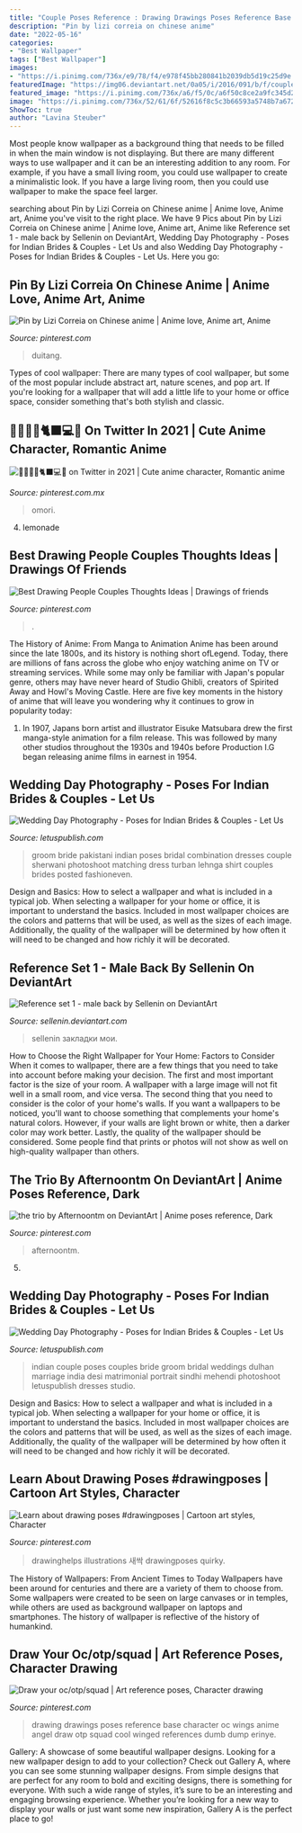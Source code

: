 ```yaml
---
title: "Couple Poses Reference : Drawing Drawings Poses Reference Base Character Oc Wings Anime Angel Draw Otp Squad Cool Winged References Dumb Dump Erinye"
description: "Pin by lizi correia on chinese anime"
date: "2022-05-16"
categories:
- "Best Wallpaper"
tags: ["Best Wallpaper"]
images:
- "https://i.pinimg.com/736x/e9/78/f4/e978f45bb280841b2039db5d19c25d9e.jpg"
featuredImage: "https://img06.deviantart.net/0a05/i/2016/091/b/f/couples_reference_poses_by_sellenin-d9xa189.jpg"
featured_image: "https://i.pinimg.com/736x/a6/f5/0c/a6f50c8ce2a9fc345d2111d6a438d952.jpg"
image: "https://i.pinimg.com/736x/52/61/6f/52616f8c5c3b66593a5748b7a67232b0.jpg"
ShowToc: true
author: "Lavina Steuber"
---
```



Most people know wallpaper as a background thing that needs to be filled in when the main window is not displaying. But there are many different ways to use wallpaper and it can be an interesting addition to any room. For example, if you have a small living room, you could use wallpaper to create a minimalistic look. If you have a large living room, then you could use wallpaper to make the space feel larger.

	

		
searching about Pin by Lizi Correia on Chinese anime | Anime love, Anime art, Anime you've visit to the right place. We have 9 Pics about Pin by Lizi Correia on Chinese anime | Anime love, Anime art, Anime like Reference set 1 - male back by Sellenin on DeviantArt, Wedding Day Photography - Poses for Indian Brides &amp; Couples - Let Us and also Wedding Day Photography - Poses for Indian Brides &amp; Couples - Let Us. Here you go:
		
    
## Pin By Lizi Correia On Chinese Anime | Anime Love, Anime Art, Anime

<img loading=lazy src="https://i.pinimg.com/originals/46/f6/87/46f6879a765691063c592efd1feeea39.jpg" onerror="this.onerror=null;this.src='https://tse2.mm.bing.net/th?id=OIP.tWoLoM4uFUTiD4mdjx4dEAHaNJ&amp;pid=15.1';" alt="Pin by Lizi Correia on Chinese anime | Anime love, Anime art, Anime">

_Source: pinterest.com_

>duitang. 

	

Types of cool wallpaper:
There are many types of cool wallpaper, but some of the most popular include abstract art, nature scenes, and pop art. If you're looking for a wallpaper that will add a little life to your home or office space, consider something that's both stylish and classic.

    
## 🖤🔪📓💡🐈‍⬛💻🤍 On Twitter In 2021 | Cute Anime Character, Romantic Anime

<img loading=lazy src="https://i.pinimg.com/736x/e9/78/f4/e978f45bb280841b2039db5d19c25d9e.jpg" onerror="this.onerror=null;this.src='https://tse4.mm.bing.net/th?id=OIP.z2PJHsIJpFAjXrKj5sCKpAHaKv&amp;pid=15.1';" alt="🖤🔪📓💡🐈‍⬛💻🤍 on Twitter in 2021 | Cute anime character, Romantic anime">

_Source: pinterest.com.mx_

>omori. 

	

4. lemonade 

    
## Best Drawing People Couples Thoughts Ideas | Drawings Of Friends

<img loading=lazy src="https://i.pinimg.com/736x/52/61/6f/52616f8c5c3b66593a5748b7a67232b0.jpg" onerror="this.onerror=null;this.src='https://tse3.mm.bing.net/th?id=OIP.7e-8zRz_pCLxazkknjn2mwAAAA&amp;pid=15.1';" alt="Best Drawing People Couples Thoughts Ideas | Drawings of friends">

_Source: pinterest.com_

>. 

	

The History of Anime: From Manga to Animation
Anime has been around since the late 1800s, and its history is nothing short ofLegend. Today, there are millions of fans across the globe who enjoy watching anime on TV or streaming services. While some may only be familiar with Japan's popular genre, others may have never heard of Studio Ghibli, creators of Spirited Away and Howl's Moving Castle. Here are five key moments in the history of anime that will leave you wondering why it continues to grow in popularity today:
1) In 1907, Japans born artist and illustrator Eisuke Matsubara drew the first manga-style animation for a film release. This was followed by many other studios throughout the 1930s and 1940s before Production I.G began releasing anime films in earnest in 1954.

    
## Wedding Day Photography - Poses For Indian Brides &amp; Couples - Let Us

<img loading=lazy src="https://www.letuspublish.com/wp-content/uploads/2015/11/189564_170667916315631_129853993730357_356188_2396227_n-e1446997858468.jpg" onerror="this.onerror=null;this.src='https://tse2.mm.bing.net/th?id=OIP.00SPoQQ4lzZPjEX6CprAPQHaKr&amp;pid=15.1';" alt="Wedding Day Photography - Poses for Indian Brides &amp; Couples - Let Us">

_Source: letuspublish.com_

>groom bride pakistani indian poses bridal combination dresses couple sherwani photoshoot matching dress turban lehnga shirt couples brides posted fashioneven. 

	

Design and Basics: How to select a wallpaper and what is included in a typical job.
When selecting a wallpaper for your home or office, it is important to understand the basics. Included in most wallpaper choices are the colors and patterns that will be used, as well as the sizes of each image. Additionally, the quality of the wallpaper will be determined by how often it will need to be changed and how richly it will be decorated.

    
## Reference Set 1 - Male Back By Sellenin On DeviantArt

<img loading=lazy src="https://img06.deviantart.net/0a05/i/2016/091/b/f/couples_reference_poses_by_sellenin-d9xa189.jpg" onerror="this.onerror=null;this.src='https://tse3.mm.bing.net/th?id=OIP.vgBuajxkn_43gaXJFa0OPAHaKd&amp;pid=15.1';" alt="Reference set 1 - male back by Sellenin on DeviantArt">

_Source: sellenin.deviantart.com_

>sellenin закладки мои. 

	

How to Choose the Right Wallpaper for Your Home: Factors to Consider
When it comes to wallpaper, there are a few things that you need to take into account before making your decision. The first and most important factor is the size of your room. A wallpaper with a large image will not fit well in a small room, and vice versa. 
The second thing that you need to consider is the color of your home's walls. If you want a wallpapers to be noticed, you'll want to choose something that complements your home's natural colors. However, if your walls are light brown or white, then a darker color may work better. 
Lastly, the quality of the wallpaper should be considered. Some people find that prints or photos will not show as well on high-quality wallpaper than others.

    
## The Trio By Afternoontm On DeviantArt | Anime Poses Reference, Dark

<img loading=lazy src="https://i.pinimg.com/736x/6e/88/e2/6e88e2974bd2286ab6a8f003f32b0b7e.jpg" onerror="this.onerror=null;this.src='https://tse4.mm.bing.net/th?id=OIP.XQjkWHdz2zmnEIW0JaHIiwHaGF&amp;pid=15.1';" alt="the trio by Afternoontm on DeviantArt | Anime poses reference, Dark">

_Source: pinterest.com_

>afternoontm. 

	

5.

    
## Wedding Day Photography - Poses For Indian Brides &amp; Couples - Let Us

<img loading=lazy src="http://www.letuspublish.com/wp-content/uploads/2015/11/Indian-Wedding-Portrait-Couple-Photo-Poses.jpg" onerror="this.onerror=null;this.src='https://tse2.mm.bing.net/th?id=OIP.4IEj_G0LKOHrPL8MPmkpZwHaLH&amp;pid=15.1';" alt="Wedding Day Photography - Poses for Indian Brides &amp; Couples - Let Us">

_Source: letuspublish.com_

>indian couple poses couples bride groom bridal weddings dulhan marriage india desi matrimonial portrait sindhi mehendi photoshoot letuspublish dresses studio. 

	

Design and Basics: How to select a wallpaper and what is included in a typical job.
When selecting a wallpaper for your home or office, it is important to understand the basics. Included in most wallpaper choices are the colors and patterns that will be used, as well as the sizes of each image. Additionally, the quality of the wallpaper will be determined by how often it will need to be changed and how richly it will be decorated.

    
## Learn About Drawing Poses #drawingposes | Cartoon Art Styles, Character

<img loading=lazy src="https://i.pinimg.com/736x/a6/f5/0c/a6f50c8ce2a9fc345d2111d6a438d952.jpg" onerror="this.onerror=null;this.src='https://tse3.mm.bing.net/th?id=OIP.1v3YMP0M0NYawOqpGw0gmgHaLy&amp;pid=15.1';" alt="Learn about drawing poses #drawingposes | Cartoon art styles, Character">

_Source: pinterest.com_

>drawinghelps illustrations 새싹 drawingposes quirky. 

	

The History of Wallpapers: From Ancient Times to Today
Wallpapers have been around for centuries and there are a variety of them to choose from. Some wallpapers were created to be seen on large canvases or in temples, while others are used as background wallpaper on laptops and smartphones. The history of wallpaper is reflective of the history of humankind.

    
## Draw Your Oc/otp/squad | Art Reference Poses, Character Drawing

<img loading=lazy src="https://i.pinimg.com/736x/59/38/f2/5938f2110be5d608539aecb2acf621b4.jpg" onerror="this.onerror=null;this.src='https://tse4.mm.bing.net/th?id=OIP.kQMLU2lxRhkYsoUrPy2DHgHaE7&amp;pid=15.1';" alt="Draw your oc/otp/squad | Art reference poses, Character drawing">

_Source: pinterest.com_

>drawing drawings poses reference base character oc wings anime angel draw otp squad cool winged references dumb dump erinye. 

	

Gallery: A showcase of some beautiful wallpaper designs.
Looking for a new wallpaper design to add to your collection? Check out Gallery A, where you can see some stunning wallpaper designs. From simple designs that are perfect for any room to bold and exciting designs, there is something for everyone. With such a wide range of styles, it’s sure to be an interesting and engaging browsing experience. Whether you’re looking for a new way to display your walls or just want some new inspiration, Gallery A is the perfect place to go!





	
	
